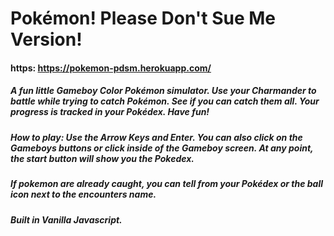 # Pokémon! Please Don't Sue Me Version!

#### https: https://pokemon-pdsm.herokuapp.com/
#####  A fun little Gameboy Color Pokémon simulator. Use your Charmander to battle while trying to catch Pokémon. See if you can catch them all. Your progress is tracked in your Pokédex. Have fun!

##### How to play: Use the Arrow Keys and Enter. You can also click on the Gameboys buttons or click inside of the Gameboy screen. At any point, the start button will show you the Pokedex.

##### If pokemon are already caught, you can tell from your Pokédex or the ball icon next to the encounters name.

##### Built in Vanilla Javascript. 